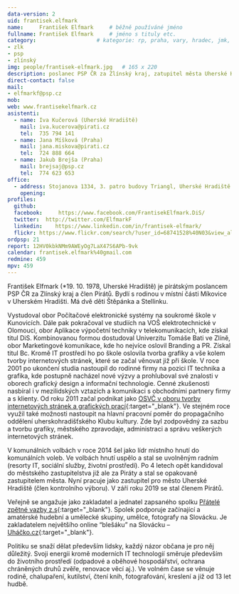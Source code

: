 ```yaml
---
data-version: 2
uid: frantisek.elfmark
name:     František Elfmark  	# běžně používáné jméno
fullname: František Elfmark  	# jméno s tituly etc.
category:                 	# kategorie: rp, praha, vary, hradec, jmk, senat
- zlk
- psp
- zlínský
img: people/frantisek-elfmark.jpg   # 165 x 220
description: poslanec PSP ČR za Zlínský kraj, zatupitel města Uherské Hradiště            	# kratký popis, max 160 znaků
direct-contact: false
mail:
- elfmarkf@psp.cz
mob:	  
web: www.frantisekelfmark.cz
asistenti:
  - name: Iva Kučerová (Uherské Hradiště)
    mail: iva.kucerova@pirati.cz
    tel:  735 794 141
  - name: Jana Míšková (Praha)
    mail: jana.miskova@pirati.cz
    tel:  724 888 664
  - name: Jakub Brejša (Praha)
    mail: brejsaj@psp.cz
    tel:  774 623 653
office: 
  - address: Stojanova 1334, 3. patro budovy Triangl, Uherské Hradiště
    opening: 
profiles:
  github:       
  facebook:     https://www.facebook.com/FrantisekElfmark.DiS/
  twitter: 	http://twitter.com/ElfmarkF
  linkedin:    https://www.linkedin.com/in/frantisek-elfmark/
  flickr: https://www.flickr.com/search/?user_id=68741528%40N03&view_all=1&text=Elfmark
ordpsp: 21
report: 12HV0kbkNMm9AWEyOg7LaX47S6APb-9vk
calendar: frantisek.elfmark%40gmail.com
redmine: 459
mpv: 459
---
```


František Elfmark (*19. 10. 1978, Uherské Hradiště) je pirátským poslancem PSP ČR za Zlínský kraj a člen Pirátů. Bydlí s rodinou v místní části Míkovice v Uherském Hradišti. Má dvě děti Štěpánka a Stellinku.

Vystudoval obor Počítačové elektronické systémy na soukromé škole v Kunovicích. Dále pak pokračoval ve studiích na VOŠ elektrotechnické v Olomouci, obor Aplikace výpočetní techniky v telekomunikacích, kde získal titul DiS. Kombinovanou formou dostudoval Univerzitu Tomáše Bati ve Zlíně, obor Marketingové komunikace, kde ho nejvíce oslovil Branding a PR. Získal titul Bc.
Kromě IT prostředí ho po škole oslovila tvorba grafiky a vše kolem tvorby internetových stránek, které se začal věnovat již při škole. V roce 2001 po ukončení studia nastoupil do rodinné firmy na pozici IT technika a grafika, kde postupně nacházel nové výzvy a prohluboval své znalosti v oborech grafický design a informační technologie. Cenné zkušenosti nasbíral i v mezilidských vztazích a komunikaci s obchodními partnery firmy a s klienty. Od roku 2011 začal podnikat jako [OSVČ v oboru tvorby internetových stránek a grafických prací](https://www.elfmarkag.cz/){:target="_blank"}. Ve stejném roce využil také možnosti nastoupit na hlavní pracovní poměr do propagačního oddělení uherskohradišťského Klubu kultury. Zde byl zodpovědný za sazbu a tvorbu grafiky, městského zpravodaje, administraci a správu veškerých internetových stránek.

V komunálních volbách v roce 2014 šel jako lídr místního hnutí do komunálních voleb. Ve volbách hnutí uspělo a stal se uvolněným radním (resorty IT, sociální služby, životní prostředí). Po 4 letech opět kandidoval do městského zastupitelstva již ale za Piráty a stal se opakovaně zastupitelem města. Nyní pracuje jako zastupitel pro město Uherské Hradiště (člen kontrolního výboru). V září roku 2019 se stal členem Pirátů.

Veřejně se angažuje jako zakladatel a jednatel zapsaného spolku [Přátelé zpětné vazby z.s](http://www.klubpzv.cz/){:target="_blank"}. Spolek podporuje začínající a amatérské hudební a umělecké skupiny, umělce, fotografy na Slovácku. Je zakladatelem největšího online “blešáku” na Slovácku – [Uháčko.cz](https://www.uhacko.cz){:target="_blank"}.

Politiku se snaží dělat především lidsky, každý názor občana je pro něj důležitý. Svoji energii kromě moderních IT technologií směruje především do životního prostředí (odpadové a oběhové hospodářství, ochrana chráněných druhů zvěře, renovace věcí aj.). Ve volném čase se věnuje rodině, chalupaření, kutilství, čtení knih, fotografování, kreslení a již od 13 let hudbě.
